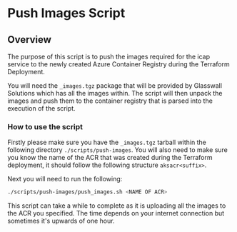 # Push Images Script


## Overview

The purpose of this script is to push the images required for the icap service to the newly created Azure Container Registry during the Terraform Deployment.

You will need the ```_images.tgz``` package that will be provided by Glasswall Solutions which has all the images within. The script will then unpack the images and push them to the container registry that is parsed into the execution of the script.

### How to use the script

Firstly please make sure you have the ```_images.tgz``` tarball within the following directory ```./scripts/push-images```. You will also need to make sure you know the name of the ACR that was created during the Terraform deployment, it should follow the following structure ```aksacr<suffix>```.

Next you will need to run the following:

```bash
./scripts/push-images/push_images.sh <NAME OF ACR>
```

This script can take a while to complete as it is uploading all the images to the ACR you specified. The time depends on your internet connection but sometimes it's upwards of one hour.